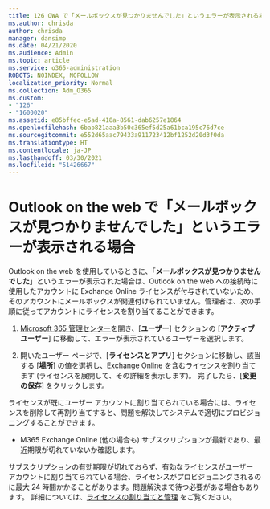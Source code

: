 ```yaml
---
title: 126 OWA で「メールボックスが見つかりませんでした」というエラーが表示される場合
ms.author: chrisda
author: chrisda
manager: dansimp
ms.date: 04/21/2020
ms.audience: Admin
ms.topic: article
ms.service: o365-administration
ROBOTS: NOINDEX, NOFOLLOW
localization_priority: Normal
ms.collection: Adm_O365
ms.custom:
- "126"
- "1600020"
ms.assetid: e85bffec-e5ad-418a-8561-dab6257e1864
ms.openlocfilehash: 6bab821aaa3b50c365ef5d25a61bca195c76d7ce
ms.sourcegitcommit: e552d65aac79433a911723412bf1252d20d3f0da
ms.translationtype: HT
ms.contentlocale: ja-JP
ms.lasthandoff: 03/30/2021
ms.locfileid: "51426667"
---
```

# <a name="getting-a-mailbox-not-found-error-in-outlook-on-the-web"></a>Outlook on the web で「メールボックスが見つかりませんでした」というエラーが表示される場合

Outlook on the web を使用しているときに、「**メールボックスが見つかりませんでした**」というエラーが表示された場合は、Outlook on the web への接続時に使用したアカウントに Exchange Online ライセンスが付与されていないため、そのアカウントにメールボックスが関連付けられていません。管理者は、次の手順に従ってアカウントにライセンスを割り当てることができます。

1. [Microsoft 365 管理センター](https://portal.office.com/adminportal/home#/homepage)を開き、[**ユーザー**] セクションの [**アクティブ ユーザー**] に移動して、エラーが表示されているユーザーを選択します。

2. 開いたユーザー ページで、[**ライセンスとアプリ**] セクションに移動し、該当する [**場所**] の値を選択し、Exchange Online を含むライセンスを割り当てます (ライセンスを展開して、その詳細を表示します)。 完了したら、[**変更の保存**] をクリックします。

ライセンスが既にユーザー アカウントに割り当てられている場合には、ライセンスを削除して再割り当てすると、問題を解決してシステムで適切にプロビジョニングすることができます。 

- M365 Exchange Online (他の場合も) サブスクリプションが最新であり、最近期限が切れていないか確認します。

サブスクリプションの有効期限が切れておらず、有効なライセンスがユーザー アカウントに割り当てられている場合、ライセンスがプロビジョニングされるのに最大 24 時間かかることがあります。問題解決まで待つ必要がある場合もあります。 詳細については、[ライセンスの割り当てと管理](https://docs.microsoft.com/deployoffice/overview-licensing-activation-microsoft-365-apps#assign-and-manage-licenses) をご覧ください。